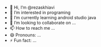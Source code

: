- 👋 Hi, I’m @rezaskhiavi
- 👀 I’m interested in programing
- 🌱 I’m currently learning android studio java
- 💞️ I’m looking to collaborate on ...
- 📫 How to reach me ...
- 😄 Pronouns: ...
- ⚡ Fun fact: ...

<!---
rezaskhiavi/rezaskhiavi is a ✨ special ✨ repository because its `README.md` (this file) appears on your GitHub profile.
You can click the Preview link to take a look at your changes.
--->
